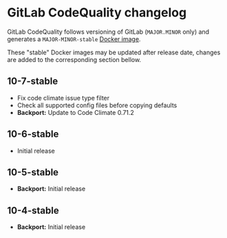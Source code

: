 # GitLab CodeQuality changelog

GitLab CodeQuality follows versioning of GitLab (`MAJOR.MINOR` only) and generates a `MAJOR-MINOR-stable` [Docker image](https://gitlab.com/gitlab-org/security-products/codequality/container_registry).

These "stable" Docker images may be updated after release date, changes are added to the corresponding section bellow.

## 10-7-stable
- Fix code climate issue type filter
- Check all supported config files before copying defaults
- **Backport:** Update to Code Climate 0.71.2

## 10-6-stable
- Initial release

## 10-5-stable
- **Backport:** Initial release

## 10-4-stable
- **Backport:** Initial release
